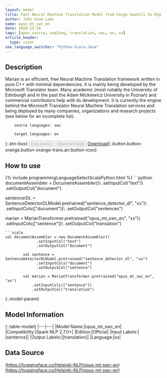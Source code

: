 ```yaml
---
layout: model
title: Fast Neural Machine Translation Model from Congo Swahili to English
author: John Snow Labs
name: opus_mt_swc_en
date: 2020-12-28
tags: [open_source, seq2seq, translation, swc, en, xx]
article_header:
  type: cover
use_language_switcher: "Python-Scala-Java"
---
```


## Description

Marian is an efficient, free Neural Machine Translation framework written in pure C++ with minimal dependencies. It is mainly being developed by the Microsoft Translator team. Many academic (most notably the University of Edinburgh and in the past the Adam Mickiewicz University in Poznań) and commercial contributors help with its development.
        It is currently the engine behind the Microsoft Translator Neural Machine Translation services and being deployed by many companies, organizations and research projects (see below for an incomplete list).

        source languages: swc

        target languages: en

{:.btn-box}
<button class="button button-orange" disabled>Live Demo</button>
<button class="button button-orange" disabled>Open in Colab</button>
[Download](https://s3.amazonaws.com/auxdata.johnsnowlabs.com/public/models/opus_mt_swc_en_xx_2.7.0_2.4_1609162361398.zip){:.button.button-orange.button-orange-trans.arr.button-icon}

## How to use



<div class="tabs-box" markdown="1">
{% include programmingLanguageSelectScalaPython.html %}
```python
documentAssembler = DocumentAssembler()\ 
 .setInputCol("text")\ 
 .setOutputCol("document")

 sentencerDL = SentenceDetectorDLModel.pretrained("sentence_detector_dl", "xx")\ 
 .setInputCols(["document"])\ 
 .setOutputCol("sentences")

 marian = MarianTransformer.pretrained("opus_mt_swc_en", "xx")\ 
 .setInputCols(["sentence"])\ 
 .setOutputCol("translation")
```
```scala
val documentAssembler = new DocumentAssembler()
              .setInputCol("text")
              .setOutputCol("document")

        val sentence = SentenceDetectorDLModel.pretrained("sentence_detector_dl", "xx")
              .setInputCols("document")
              .setOutputCol("sentence")

        val marian = MarianTransformer.pretrained("opus_mt_swc_en", "xx")
            .setInputCols(["sentence"])
            .setOutputCol("translation")
```
</div>

{:.model-param}
## Model Information

{:.table-model}
|---|---|
|Model Name:|opus_mt_swc_en|
|Compatibility:|Spark NLP 2.7.0+|
|Edition:|Official|
|Input Labels:|[sentence]|
|Output Labels:|[translation]|
|Language:|xx|

## Data Source

(https://huggingface.co/Helsinki-NLP/opus-mt-swc-en)[https://huggingface.co/Helsinki-NLP/opus-mt-swc-en]
